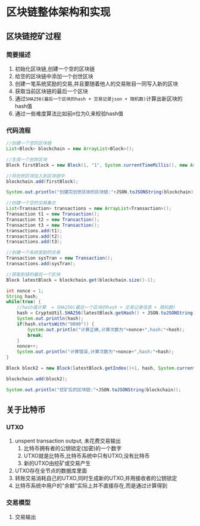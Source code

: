 # 区块链整体架构和实现

## 区块链挖矿过程

### 简要描述
1. 初始化区块链,创建一个空的区块链
2. 给空的区块链中添加一个创世区块
3. 创建一笔系统奖励的交易,并且要随着他人的交易账目一同写入新的区块
4. 获取当前区块链的最后一个区块
5. 通过`SHA256(最后一个区块的hash + 交易记录json + 随机数)`计算出新区块的hash值
6. 通过一些难度算法比如前n位为0,来校验hash值

### 代码流程
```java
//创建一个空的区块链
List<Block> blockchain = new ArrayList<Block>();

//生成一个创世区块
Block firstBlock = new Block(1, "1", System.currentTimeMillis(), new ArrayList<Transaction>(), 1, "1");

//将创世区块加入到区块链中
blockchain.add(firstBlock);

System.out.println("创建完创世区块的区块链:"+JSON.toJSONString(blockchain));

//创建一个空的交易集合
List<Transaction> transactions = new ArrayList<Transaction>();
Transaction t1 = new Transaction();
Transaction t2 = new Transaction();
Transaction t3 = new Transaction();
transactions.add(t1);
transactions.add(t2);
transactions.add(t3);

//创建一个系统奖励的交易
Transaction sysTran = new Transaction();
transactions.add(sysTran);

//获取到链的最后一个区块
Block latestBlock = blockchain.get(blockchain.size()-1);

int nonce = 1;
String hash;
while(true) {
	//hash值计算  = SHA256(最后一个区块的hash + 交易记录信息 + 随机数)
	hash = CryptoUtil.SHA256(latestBlock.getHash() + JSON.toJSONString(transactions) + nonce);
	System.out.println(hash);
	if(hash.startsWith("0000")) {
		System.out.println("计算正确,计算次数为"+nonce+",hash:"+hash);
		break;
	}
	nonce++;
	System.out.println("计算错误,计算次数为"+nonce+",hash:"+hash);
}

Block block2 = new Block(latestBlock.getIndex()+1, hash, System.currentTimeMillis(), transactions, nonce, latestBlock.getHash());

blockchain.add(block2);

System.out.println("挖矿后的区块链:"+JSON.toJSONString(blockchain));
```

## 关于比特币

### UTXO
1. unspent transaction output, 未花费交易输出
    1. 比特币拥有者的公钥锁定(加密)的一个数字
    2. UTXO就是比特币,比特币系统中只有UTXO,没有比特币
    3. 新的UTXO由挖矿或交易产生
2. UTXO存在全节点的数据库里面
3. 转账交易消耗自己的UTXO,同时生成新的UTXO,并用接收者的公钥锁定
4. 比特币系统中用户的"余额"实际上并不直接存在,而是通过计算得到

### 交易模型
1. 交易输出